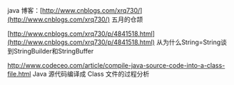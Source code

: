 java  博客：[http://www.cnblogs.com/xrq730/](http://www.cnblogs.com/xrq730/)   五月的仓颉

[http://www.cnblogs.com/xrq730/p/4841518.html](http://www.cnblogs.com/xrq730/p/4841518.html)     从为什么String=String谈到StringBuilder和StringBuffer

http://www.codeceo.com/article/compile-java-source-code-into-a-class-file.html   Java 源代码编译成 Class 文件的过程分析


